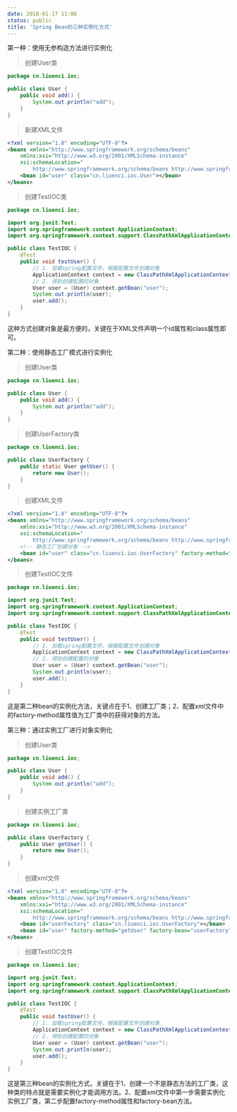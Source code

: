 ```yaml
---
date: 2018-01-17 11:06
status: public
title: 'Spring Bean的三种实例化方式'
---
```


第一种：使用无参构造方法进行实例化
> 创建User类
```java
package cn.liuenci.ioc;

public class User {
	public void add() {
		System.out.println("add");
	}
}
```
> 新建XML文件
```xml
<?xml version="1.0" encoding="UTF-8"?>
<beans xmlns="http://www.springframework.org/schema/beans"
	xmlns:xsi="http://www.w3.org/2001/XMLSchema-instance"
	xsi:schemaLocation="
        http://www.springframework.org/schema/beans http://www.springframework.org/schema/beans/spring-beans.xsd">
	<bean id="user" class="cn.liuenci.ioc.User"></bean>
</beans>
```
> 创建TestIOC类
```java
package cn.liuenci.ioc;

import org.junit.Test;
import org.springframework.context.ApplicationContext;
import org.springframework.context.support.ClassPathXmlApplicationContext;

public class TestIOC {
	@Test
	public void testUser() {
		// 1. 加载spring配置文件，根据配置文件创建对象
		ApplicationContext context = new ClassPathXmlApplicationContext("bean1.xml");
		// 2. 得到创建配置的对象
		User user = (User) context.getBean("user");
		System.out.println(user);
		user.add();
	}
}
```
这种方式创建对象是最方便的，关键在于XML文件声明一个id属性和class属性即可。

第二种：使用静态工厂模式进行实例化
> 创建User类
```java
package cn.liuenci.ioc;

public class User {
	public void add() {
		System.out.println("add");
	}
}
```
> 创建UserFactory类
```java
package cn.liuenci.ioc;

public class UserFactory {
	public static User getUser() {
		return new User();
	}
}

```
> 创建XML文件
```xml
<?xml version="1.0" encoding="UTF-8"?>
<beans xmlns="http://www.springframework.org/schema/beans"
	xmlns:xsi="http://www.w3.org/2001/XMLSchema-instance"
	xsi:schemaLocation="
        http://www.springframework.org/schema/beans http://www.springframework.org/schema/beans/spring-beans.xsd">
	<!-- 静态工厂创建对象 -->
	<bean id="user" class="cn.liuenci.ioc.UserFactory" factory-method="getUser"></bean>
</beans>
```
> 创建TestIOC文件
```java
package cn.liuenci.ioc;

import org.junit.Test;
import org.springframework.context.ApplicationContext;
import org.springframework.context.support.ClassPathXmlApplicationContext;

public class TestIOC {
	@Test
	public void testUser() {
		// 1. 加载spring配置文件，根据配置文件创建对象
		ApplicationContext context = new ClassPathXmlApplicationContext("bean1.xml");
		// 2. 得到创建配置的对象
		User user = (User) context.getBean("user");
		System.out.println(user);
		user.add();
	}
}
```
这是第二种bean的实例化方法，关键点在于1、创建工厂类；2、配置xml文件中的factory-method属性值为工厂类中的获得对象的方法。

第三种：通过实例工厂进行对象实例化
> 创建User类
```java
package cn.liuenci.ioc;

public class User {
	public void add() {
		System.out.println("add");
	}
}
```
> 创建实例工厂类
```java
package cn.liuenci.ioc;

public class UserFactory {
	public User getUser() {
		return new User();
	}
}
```
> 创建xml文件

```xml
<?xml version="1.0" encoding="UTF-8"?>
<beans xmlns="http://www.springframework.org/schema/beans"
	xmlns:xsi="http://www.w3.org/2001/XMLSchema-instance"
	xsi:schemaLocation="
        http://www.springframework.org/schema/beans http://www.springframework.org/schema/beans/spring-beans.xsd">
	<bean id="userFactory" class="cn.liuenci.ioc.UserFactory"></bean>
	<bean id="user" factory-method="getUser" factory-bean="userFactory"></bean>
</beans>
```
> 创建TestIOC文件
```java
package cn.liuenci.ioc;

import org.junit.Test;
import org.springframework.context.ApplicationContext;
import org.springframework.context.support.ClassPathXmlApplicationContext;

public class TestIOC {
	@Test
	public void testUser() {
		// 1. 加载spring配置文件，根据配置文件创建对象
		ApplicationContext context = new ClassPathXmlApplicationContext("bean1.xml");
		// 2. 得到创建配置的对象
		User user = (User) context.getBean("user");
		System.out.println(user);
		user.add();
	}
}
```
这是第三种bean的实例化方式，关键在于1、创建一个不是静态方法的工厂类，这种类的特点就是需要实例化才能调用方法。2、配置xml文件中第一步需要实例化实例工厂类，第二步配置factory-method属性和factory-bean方法。